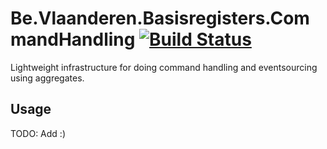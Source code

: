 # Be.Vlaanderen.Basisregisters.CommandHandling [![Build Status](https://github.com/Informatievlaanderen/command-handling/workflows/CI/badge.svg)](https://github.com/Informatievlaanderen/command-handling/actions)

Lightweight infrastructure for doing command handling and eventsourcing using aggregates.

## Usage

TODO: Add :)
